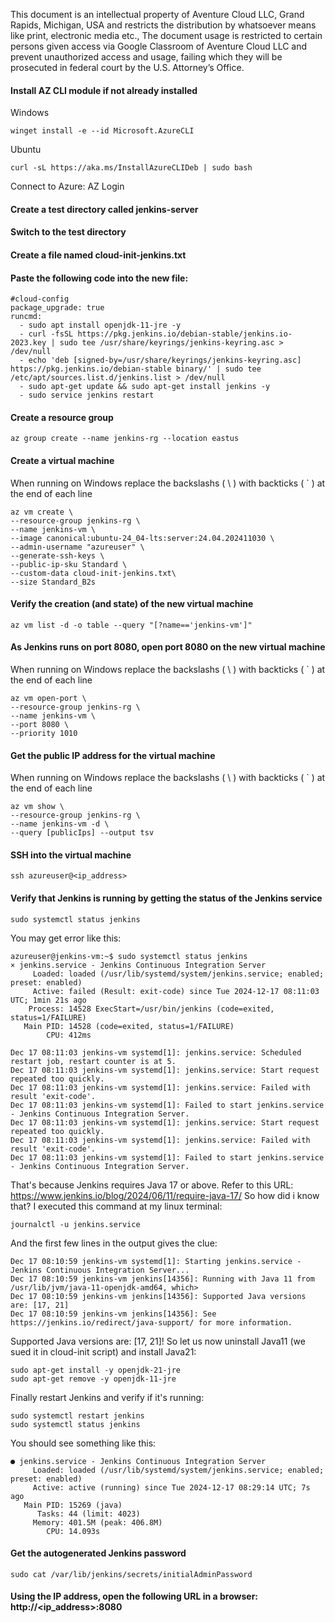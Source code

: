 This document is an intellectual property of Aventure Cloud LLC, Grand Rapids, Michigan, USA and restricts the distribution by whatsoever means like print, electronic media etc., The document usage is restricted to certain persons given access via Google Classroom of Aventure Cloud LLC and prevent unauthorized access and usage, failing which they will be prosecuted in federal court by the U.S. Attorney’s Office.

#### Install AZ CLI module if not already installed

Windows

```
winget install -e --id Microsoft.AzureCLI
```

Ubuntu

```
curl -sL https://aka.ms/InstallAzureCLIDeb | sudo bash
```

Connect to Azure: AZ Login

#### Create a test directory called jenkins-server

#### Switch to the test directory

#### Create a file named cloud-init-jenkins.txt

#### Paste the following code into the new file:

    #cloud-config
    package_upgrade: true
    runcmd:
      - sudo apt install openjdk-11-jre -y
      - curl -fsSL https://pkg.jenkins.io/debian-stable/jenkins.io-2023.key | sudo tee /usr/share/keyrings/jenkins-keyring.asc > /dev/null
      - echo 'deb [signed-by=/usr/share/keyrings/jenkins-keyring.asc] https://pkg.jenkins.io/debian-stable binary/' | sudo tee /etc/apt/sources.list.d/jenkins.list > /dev/null
      - sudo apt-get update && sudo apt-get install jenkins -y
      - sudo service jenkins restart

#### Create a resource group

```
az group create --name jenkins-rg --location eastus
```

#### Create a virtual machine

When running on Windows replace the backslashs ( \ ) with backticks ( ` ) at the end of each line

```
az vm create \
--resource-group jenkins-rg \
--name jenkins-vm \
--image canonical:ubuntu-24_04-lts:server:24.04.202411030 \
--admin-username "azureuser" \
--generate-ssh-keys \
--public-ip-sku Standard \
--custom-data cloud-init-jenkins.txt\
--size Standard_B2s
```

#### Verify the creation (and state) of the new virtual machine

```
az vm list -d -o table --query "[?name=='jenkins-vm']"
```

#### As Jenkins runs on port 8080, open port 8080 on the new virtual machine

When running on Windows replace the backslashs ( \ ) with backticks ( ` ) at the end of each line

```
az vm open-port \
--resource-group jenkins-rg \
--name jenkins-vm \
--port 8080 \
--priority 1010
```

#### Get the public IP address for the virtual machine

When running on Windows replace the backslashs ( \ ) with backticks ( ` ) at the end of each line

```
az vm show \
--resource-group jenkins-rg \
--name jenkins-vm -d \
--query [publicIps] --output tsv
```

#### SSH into the virtual machine

```
ssh azureuser@<ip_address>
```

#### Verify that Jenkins is running by getting the status of the Jenkins service

```
sudo systemctl status jenkins
```
You may get error like this:

    azureuser@jenkins-vm:~$ sudo systemctl status jenkins
    × jenkins.service - Jenkins Continuous Integration Server
         Loaded: loaded (/usr/lib/systemd/system/jenkins.service; enabled; preset: enabled)
         Active: failed (Result: exit-code) since Tue 2024-12-17 08:11:03 UTC; 1min 21s ago
        Process: 14528 ExecStart=/usr/bin/jenkins (code=exited, status=1/FAILURE)
       Main PID: 14528 (code=exited, status=1/FAILURE)
            CPU: 412ms
    
    Dec 17 08:11:03 jenkins-vm systemd[1]: jenkins.service: Scheduled restart job, restart counter is at 5.
    Dec 17 08:11:03 jenkins-vm systemd[1]: jenkins.service: Start request repeated too quickly.
    Dec 17 08:11:03 jenkins-vm systemd[1]: jenkins.service: Failed with result 'exit-code'.
    Dec 17 08:11:03 jenkins-vm systemd[1]: Failed to start jenkins.service - Jenkins Continuous Integration Server.
    Dec 17 08:11:03 jenkins-vm systemd[1]: jenkins.service: Start request repeated too quickly.
    Dec 17 08:11:03 jenkins-vm systemd[1]: jenkins.service: Failed with result 'exit-code'.
    Dec 17 08:11:03 jenkins-vm systemd[1]: Failed to start jenkins.service - Jenkins Continuous Integration Server.

That's because Jenkins requires Java 17 or above.
Refer to this URL: https://www.jenkins.io/blog/2024/06/11/require-java-17/
So how did i know that?
I executed this command at my linux terminal:

    journalctl -u jenkins.service
And the first few lines in the output gives the clue:

    Dec 17 08:10:59 jenkins-vm systemd[1]: Starting jenkins.service - Jenkins Continuous Integration Server...
    Dec 17 08:10:59 jenkins-vm jenkins[14356]: Running with Java 11 from /usr/lib/jvm/java-11-openjdk-amd64, which>
    Dec 17 08:10:59 jenkins-vm jenkins[14356]: Supported Java versions are: [17, 21]
    Dec 17 08:10:59 jenkins-vm jenkins[14356]: See https://jenkins.io/redirect/java-support/ for more information.
Supported Java versions are: [17, 21]!
So let us now uninstall Java11 (we sued it in cloud-init script) and install Java21:

    sudo apt-get install -y openjdk-21-jre
    sudo apt-get remove -y openjdk-11-jre
Finally restart Jenkins and verify if it's running:

    sudo systemctl restart jenkins
    sudo systemctl status jenkins
You should see something like this:

    ● jenkins.service - Jenkins Continuous Integration Server
         Loaded: loaded (/usr/lib/systemd/system/jenkins.service; enabled; preset: enabled)
         Active: active (running) since Tue 2024-12-17 08:29:14 UTC; 7s ago
       Main PID: 15269 (java)
          Tasks: 44 (limit: 4023)
         Memory: 401.5M (peak: 406.8M)
            CPU: 14.093s

#### Get the autogenerated Jenkins password

```
sudo cat /var/lib/jenkins/secrets/initialAdminPassword
```

#### Using the IP address, open the following URL in a browser: **http://<ip_address>:8080**
